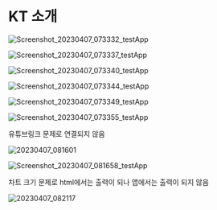 # KT 소개

![Screenshot_20230407_073332_testApp](https://user-images.githubusercontent.com/39756917/230506588-7266a381-4bd1-459b-b3f3-111bd95c82dc.jpg)

![Screenshot_20230407_073337_testApp](https://user-images.githubusercontent.com/39756917/230506594-84ec59c4-acac-48bc-be66-afe8aa88dd89.jpg)

![Screenshot_20230407_073340_testApp](https://user-images.githubusercontent.com/39756917/230506595-7392f834-991f-4077-91de-06b1269fb030.jpg)

![Screenshot_20230407_073344_testApp](https://user-images.githubusercontent.com/39756917/230506597-65f6e003-9f1e-4e2f-bc2a-a5ce1847ea2a.jpg)

![Screenshot_20230407_073349_testApp](https://user-images.githubusercontent.com/39756917/230506600-0c83cbea-3a41-435c-abbb-5725b633999e.jpg)

![Screenshot_20230407_073355_testApp](https://user-images.githubusercontent.com/39756917/230506601-065035ac-4a05-4b79-b0c3-988b92a2d054.jpg)

유튜브링크 문제로 연결되지 않음

![20230407_081601](https://user-images.githubusercontent.com/39756917/230510779-1efe82dc-574e-4747-b677-7575a20b4ebd.png)

![Screenshot_20230407_081658_testApp](https://user-images.githubusercontent.com/39756917/230510789-f37e5e80-48f7-4683-9372-97b163174e40.jpg)

차트 크기 문제로 html에서는 출력이 되나 앱에서는 출력이 되지 않음

![20230407_082117](https://user-images.githubusercontent.com/39756917/230510986-168d4726-9c39-4fb4-a6e6-8610f25c02ab.png)
